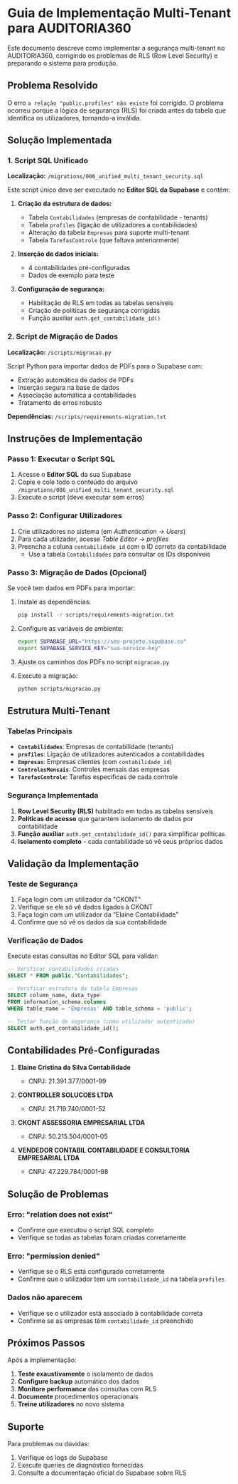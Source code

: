 # Guia de Implementação Multi-Tenant para AUDITORIA360

Este documento descreve como implementar a segurança multi-tenant no AUDITORIA360, corrigindo os problemas de RLS (Row Level Security) e preparando o sistema para produção.

## Problema Resolvido

O erro `a relação "public.profiles" não existe` foi corrigido. O problema ocorreu porque a lógica de segurança (RLS) foi criada antes da tabela que identifica os utilizadores, tornando-a inválida.

## Solução Implementada

### 1. Script SQL Unificado

**Localização:** `/migrations/006_unified_multi_tenant_security.sql`

Este script único deve ser executado no **Editor SQL da Supabase** e contém:

1. **Criação da estrutura de dados:**
   - Tabela `Contabilidades` (empresas de contabilidade - tenants)
   - Tabela `profiles` (ligação de utilizadores a contabilidades)
   - Alteração da tabela `Empresas` para suporte multi-tenant
   - Tabela `TarefasControle` (que faltava anteriormente)

2. **Inserção de dados iniciais:**
   - 4 contabilidades pré-configuradas
   - Dados de exemplo para teste

3. **Configuração de segurança:**
   - Habilitação de RLS em todas as tabelas sensíveis
   - Criação de políticas de segurança corrigidas
   - Função auxiliar `auth.get_contabilidade_id()`

### 2. Script de Migração de Dados

**Localização:** `/scripts/migracao.py`

Script Python para importar dados de PDFs para o Supabase com:
- Extração automática de dados de PDFs
- Inserção segura na base de dados
- Associação automática a contabilidades
- Tratamento de erros robusto

**Dependências:** `/scripts/requirements-migration.txt`

## Instruções de Implementação

### Passo 1: Executar o Script SQL

1. Acesse o **Editor SQL** da sua Supabase
2. Copie e cole todo o conteúdo do arquivo `/migrations/006_unified_multi_tenant_security.sql`
3. Execute o script (deve executar sem erros)

### Passo 2: Configurar Utilizadores

1. Crie utilizadores no sistema (em *Authentication -> Users*)
2. Para cada utilizador, acesse *Table Editor -> profiles*
3. Preencha a coluna `contabilidade_id` com o ID correto da contabilidade
   - Use a tabela `Contabilidades` para consultar os IDs disponíveis

### Passo 3: Migração de Dados (Opcional)

Se você tem dados em PDFs para importar:

1. Instale as dependências:
   ```bash
   pip install -r scripts/requirements-migration.txt
   ```

2. Configure as variáveis de ambiente:
   ```bash
   export SUPABASE_URL="https://seu-projeto.supabase.co"
   export SUPABASE_SERVICE_KEY="sua-service-key"
   ```

3. Ajuste os caminhos dos PDFs no script `migracao.py`

4. Execute a migração:
   ```bash
   python scripts/migracao.py
   ```

## Estrutura Multi-Tenant

### Tabelas Principais

- **`Contabilidades`**: Empresas de contabilidade (tenants)
- **`profiles`**: Ligação de utilizadores autenticados a contabilidades
- **`Empresas`**: Empresas clientes (com `contabilidade_id`)
- **`ControlesMensais`**: Controles mensais das empresas
- **`TarefasControle`**: Tarefas específicas de cada controle

### Segurança Implementada

1. **Row Level Security (RLS)** habilitado em todas as tabelas sensíveis
2. **Políticas de acesso** que garantem isolamento de dados por contabilidade
3. **Função auxiliar** `auth.get_contabilidade_id()` para simplificar políticas
4. **Isolamento completo** - cada contabilidade só vê seus próprios dados

## Validação da Implementação

### Teste de Segurança

1. Faça login com um utilizador da "CKONT"
2. Verifique se ele só vê dados ligados à CKONT
3. Faça login com um utilizador da "Elaine Contabilidade"  
4. Confirme que só vê os dados da sua contabilidade

### Verificação de Dados

Execute estas consultas no Editor SQL para validar:

```sql
-- Verificar contabilidades criadas
SELECT * FROM public."Contabilidades";

-- Verificar estrutura da tabela Empresas
SELECT column_name, data_type 
FROM information_schema.columns 
WHERE table_name = 'Empresas' AND table_schema = 'public';

-- Testar função de segurança (como utilizador autenticado)
SELECT auth.get_contabilidade_id();
```

## Contabilidades Pré-Configuradas

1. **Elaine Cristina da Silva Contabilidade**
   - CNPJ: 21.391.377/0001-99

2. **CONTROLLER SOLUCOES LTDA**
   - CNPJ: 21.719.740/0001-52

3. **CKONT ASSESSORIA EMPRESARIAL LTDA**
   - CNPJ: 50.215.504/0001-05

4. **VENDEDOR CONTABIL CONTABILIDADE E CONSULTORIA EMPRESARIAL LTDA**
   - CNPJ: 47.229.784/0001-98

## Solução de Problemas

### Erro: "relation does not exist"
- Confirme que executou o script SQL completo
- Verifique se todas as tabelas foram criadas corretamente

### Erro: "permission denied"
- Verifique se o RLS está configurado corretamente
- Confirme que o utilizador tem um `contabilidade_id` na tabela `profiles`

### Dados não aparecem
- Verifique se o utilizador está associado à contabilidade correta
- Confirme se as empresas têm `contabilidade_id` preenchido

## Próximos Passos

Após a implementação:

1. **Teste exaustivamente** o isolamento de dados
2. **Configure backup** automático dos dados
3. **Monitore performance** das consultas com RLS
4. **Documente** procedimentos operacionais
5. **Treine utilizadores** no novo sistema

## Suporte

Para problemas ou dúvidas:
1. Verifique os logs do Supabase
2. Execute queries de diagnóstico fornecidas
3. Consulte a documentação oficial do Supabase sobre RLS